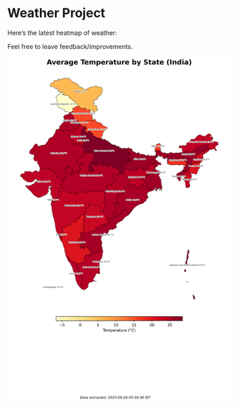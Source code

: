 # Weather Project

Here’s the latest heatmap of weather:

Feel free to leave feedback/improvements.

![India Heatmap](docs/assets/india_heatmap.png?v=D5D2F1)
